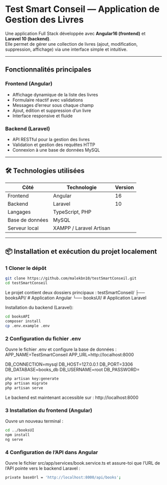 # Test Smart Conseil — Application de Gestion des Livres

Une application Full Stack développée avec **Angular16 (frontend)** et **Laravel 10 (backend)**.  
Elle permet de gérer une collection de livres (ajout, modification, suppression, affichage) via une interface simple et intuitive.

---

##  Fonctionnalités principales

###  Frontend (Angular)
- Affichage dynamique de la liste des livres
- Formulaire réactif avec validations
- Messages d’erreur sous chaque champ
- Ajout, édition et suppression d’un livre
- Interface responsive et fluide 

###  Backend (Laravel)
- API RESTful pour la gestion des livres
- Validation et gestion des requêtes HTTP
- Connexion à une base de données MySQL

---

## 🛠️ Technologies utilisées

| Côté | Technologie | Version |
|------|--------------|----------|
| Frontend | Angular | 16 |
| Backend | Laravel | 10 |
| Langages | TypeScript, PHP |
| Base de données | MySQL |
| Serveur local | XAMPP / Laravel Artisan |

---

## 📦 Installation et exécution du projet localement

### 1️ Cloner le dépôt

```bash
git clone https://github.com/malekbn10/testSmartConseil.git
cd testSmartConseil
```
Le projet contient deux dossiers principaux :
testSmartConseil/
├── booksAPI/    # Application Angular
└── booksUI/     # Application Laravel

Installation du backend (Laravel):
```bash
cd booksAPI
composer install
cp .env.example .env

```
### 2 Configuration du fichier .env

Ouvre le fichier .env et configure la base de données :
APP_NAME=TestSmartConseil
APP_URL=http://localhost:8000

DB_CONNECTION=mysql
DB_HOST=127.0.0.1
DB_PORT=3306
DB_DATABASE=books_db
DB_USERNAME=root
DB_PASSWORD=
```bash
php artisan key:generate
php artisan migrate
php artisan serve

```
Le backend est maintenant accessible sur :
http://localhost:8000

### 3 Installation du frontend (Angular)

Ouvre un nouveau terminal :
```bash
cd ../booksUI
npm install
ng serve

```
### 4️ Configuration de l’API dans Angular
Ouvre le fichier src/app/services/book.service.ts et assure-toi que l’URL de l’API pointe vers le backend Laravel :
```bash
private baseUrl = 'http://localhost:8000/api/books';
```
